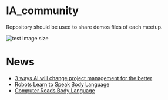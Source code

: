 # IA_community
Repository should be used to share demos files of each meetup.   

 ![test image size](https://www.neotalogic.com/wp-content/uploads/2016/02/Artificial-Intelligence-AI.png)

# News
* [3 ways AI will change project management for the better](https://www.atlassian.com/blog/software-teams/3-ways-ai-will-change-project-management-better)
* [Robots Learn to Speak Body Language](https://spectrum.ieee.org/video/robotics/robotics-software/robots-learn-to-speak-body-language)
* [Computer Reads Body Language](https://www.cmu.edu/news/stories/archives/2017/july/computer-reads-body-language.html)
